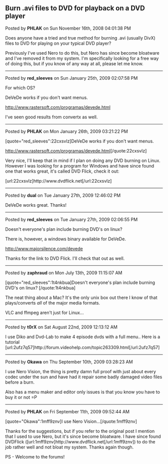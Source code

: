 ## Burn .avi files to DVD for playback on a DVD player
Posted by **PHLAK** on Sun November 16th, 2008 04:01:38 PM

Does anyone have a tried and true method for burning .avi (usually DivX) files to DVD for playing on your typical DVD player?

Previously I've used Nero to do this, but Nero has since become bloatware and I've removed it from my system.  I'm specifically looking for a free way of doing this, but if you know of any way at all, please let me know.

--------------------------------------------------------------------------------

Posted by **red_sleeves** on Sun January 25th, 2009 02:07:58 PM

For which OS? 


DeVeDe works if you don't want menus. 
<!-- m --><a class="postlink" href="http://www.rastersoft.com/programas/devede.html">http://www.rastersoft.com/programas/devede.html</a><!-- m -->

I've seen good results from convertx as well.

--------------------------------------------------------------------------------

Posted by **PHLAK** on Mon January 26th, 2009 03:21:22 PM

[quote=&quot;red_sleeves&quot;:22cxsvlz]DeVeDe works if you don't want menus. 
<!-- m --><a class="postlink" href="http://www.rastersoft.com/programas/devede.html">http://www.rastersoft.com/programas/devede.html</a><!-- m -->[/quote:22cxsvlz]

Very nice, I'll keep that in mind if I plan on doing any DVD burning on Linux.  However I was looking for a program for Windows and have since found one that works great, it's called DVD Flick, check it out: 

[url:22cxsvlz]http&#58;//www&#46;dvdflick&#46;net[/url:22cxsvlz]

--------------------------------------------------------------------------------

Posted by **dual** on Tue January 27th, 2009 12:46:02 PM

DeVeDe works great.  Thanks!

--------------------------------------------------------------------------------

Posted by **red_sleeves** on Tue January 27th, 2009 02:06:55 PM

Doesn't everyone's plan include burning DVD's on linux? 

There is, however, a windows binary available for DeVeDe.
<!-- m --><a class="postlink" href="http://www.majorsilence.com/devede">http://www.majorsilence.com/devede</a><!-- m -->

Thanks for the link to DVD Flick. I'll check that out as well.

--------------------------------------------------------------------------------

Posted by **zaphraud** on Mon July 13th, 2009 11:15:07 AM

[quote=&quot;red_sleeves&quot;:1t4nkbua]Doesn't everyone's plan include burning DVD's on linux? [/quote:1t4nkbua]

The neat thing about a Mac? It's the only unix box out there I know of that plays/converts *all* of the major media formats.

VLC and ffmpeg aren't just for Linux...

--------------------------------------------------------------------------------

Posted by **t0rX** on Sat August 22nd, 2009 12:13:12 AM

I use Diko and Dvd-Lab to make 4 episode dvds with a full menu.. Here is a tutorial 
[url:2ufz7q57]http&#58;//forum&#46;videohelp&#46;com/topic263309&#46;html[/url:2ufz7q57]

--------------------------------------------------------------------------------

Posted by **Okawa** on Thu September 10th, 2009 03:28:23 AM

I use Nero Vision, the thing is pretty damn full proof with just about every codec under the sun and have had it repair some badly damaged video files before a burn.

Also has a menu maker and editor only issues is that you know you have to buy it or not =P

--------------------------------------------------------------------------------

Posted by **PHLAK** on Fri September 11th, 2009 09:52:44 AM

[quote=&quot;Okawa&quot;:1mff9znv]I use Nero Vision...[/quote:1mff9znv]

Thanks for the suggestions, but if you refer to the original post I mention that I used to use Nero, but it's since become bloatware.  I have since found DVDFlick ([url:1mff9znv]http&#58;//www&#46;dvdflick&#46;net[/url:1mff9znv]) to do the job rather well and not bloat my system.  Thanks again though.

PS - Welcome to the forums!
